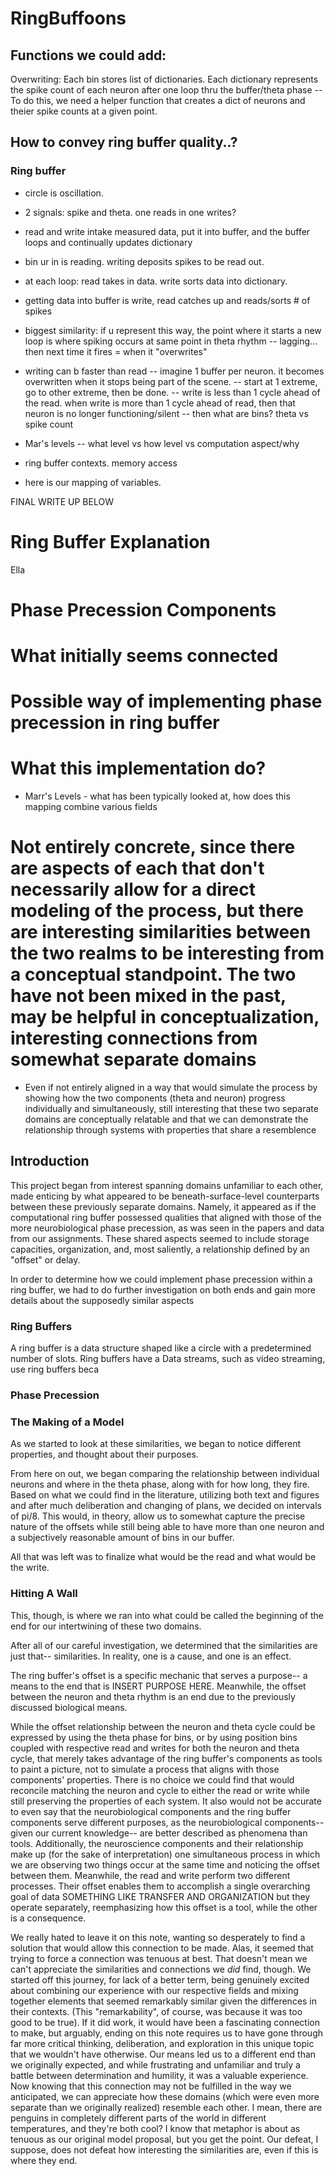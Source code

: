 # RingBuffoons

## Functions we could add:
Overwriting: Each bin stores list of dictionaries. Each dictionary represents the spike count of each neuron after one loop thru the buffer/theta phase
 -- To do this, we need a helper function that creates a dict of neurons and theier spike counts at a given point.

 ## How to convey ring buffer quality..?

 ### Ring buffer
 - circle is oscillation.
 - 2 signals: spike and theta. one reads in one writes?
 - read and write intake measured data, put it into buffer, and the buffer loops and continually updates dictionary
 - bin ur in is reading. writing deposits spikes to be read out. 
 - at each loop: read takes in data. write sorts data into dictionary. 
 - getting data into buffer is write, read catches up and reads/sorts # of spikes


 - biggest similarity: if u represent this way, the point where it starts a new loop is where spiking occurs at same point in theta rhythm
 -- lagging... then next time it fires = when it "overwrites"


 - writing can b faster than read
 -- imagine 1 buffer per neuron. it becomes overwritten when it stops being part of the scene.
 -- start at 1 extreme, go to other extreme, then be done.
 -- write is less than 1 cycle ahead of the read. when write is more than 1 cycle ahead of read, then that neuron is no longer functioning/silent
 -- then what are bins? theta vs spike count

 - Mar's levels -- what level vs how level vs computation aspect/why
 - ring buffer contexts. memory access
 - here is our mapping of variables.

FINAL WRITE UP BELOW

# Ring Buffer Explanation
Ella

# Phase Precession Components 

# What initially seems connected 

# Possible way of implementing phase precession in ring buffer

# What this implementation do?
- Marr's Levels - what has been typically looked at, how does this mapping combine various fields

# Not entirely concrete, since there are aspects of each that don't necessarily allow for a direct modeling of the process, but there are interesting similarities between the two realms to be interesting from a conceptual standpoint. The two have not been mixed in the past, may be helpful in conceptualization, interesting connections from somewhat separate domains
- Even if not entirely aligned in a way that would simulate the process by showing how the two components (theta and neuron) progress individually and simultaneously, still interesting that these two separate domains are conceptually relatable and that we can demonstrate the relationship through systems with properties that share a resemblence 




## Introduction 

This project began from interest spanning domains unfamiliar to each other, made enticing by what appeared to be beneath-surface-level counterparts between these previously separate domains. Namely, it appeared as if the computational ring buffer possessed qualities that aligned with those of the more neurobiological phase precession, as was seen in the papers and data from our assignments. These shared aspects seemed to include storage capacities, organization, and, most saliently, a relationship defined by an "offset" or delay.

In order to determine how we could implement phase precession within a ring buffer, we had to do further investigation on both ends and gain more details about the supposedly similar aspects

### Ring Buffers

A ring buffer is a data structure shaped like a circle with a predetermined number of slots. Ring buffers have a  Data streams, such as video streaming, use ring buffers beca

### Phase Precession



### The Making of a Model

As we started to look at these similarities, we began to notice different properties, and thought about their purposes. 



From here on out, we began comparing the relationship between individual neurons and where in the theta phase, along with for how long, they fire. Based on what we could find in the literature, utilizing both text and figures and after much deliberation and changing of plans, we decided on intervals of pi/8. This would, in theory, allow us to somewhat capture the precise nature of the offsets while still being able to have more than one neuron and a subjectively reasonable amount of bins in our buffer. 


All that was left was to finalize what would be the read and what would be the write. 

### Hitting A Wall

This, though, is where we ran into what could be called the beginning of the end for our intertwining of these two domains. 

After all of our careful investigation, we determined that the similarities are just that-- similarities. In reality, one is a cause, and one is an effect. 

The ring buffer's offset is a specific mechanic that serves a purpose-- a means to the end that is INSERT PURPOSE HERE. Meanwhile, the offset between the neuron and theta rhythm is an end due to the previously discussed biological means.

While the offset relationship between the neuron and theta cycle could be expressed by using the theta phase for bins, or by using position bins coupled with respective read and writes for both the neuron and theta cycle, that merely takes advantage of the ring buffer's components as tools to paint a picture, not to simulate a process that aligns with those components' properties. There is no choice we could find that would reconcile matching the neuron and cycle to either the read or write while still preserving the properties of each system. It also would not be accurate to even say that the neurobiological components and the ring buffer components serve different purposes, as the neurobiological components-- given our current knowledge-- are better described as phenomena than tools. Additionally, the neuroscience components and their relationship make up (for the sake of interpretation) one simultaneous process in which we are observing two things occur at the same time and noticing the offset between them. Meanwhile, the read and write perform two different processes. Their offset enables them to accomplish a single overarching goal of data SOMETHING LIKE TRANSFER AND ORGANIZATION but they operate separately, reemphasizing how this offset is a tool, while the other is a consequence. 

We really hated to leave it on this note, wanting so desperately to find a solution that would allow this connection to be made. Alas, it seemed that trying to force a connection was tenuous at best. That doesn't mean we can't appreciate the similarities and connections we *did* find, though. We started off this journey, for lack of a better term, being genuinely excited about combining our experience with our respective fields and mixing together elements that seemed remarkably similar given the differences in their contexts. (This "remarkability", of course, was because it was too good to be true). If it did work, it would have been a fascinating connection to make, but arguably, ending on this note requires us to have gone through far more critical thinking, deliberation, and exploration in this unique topic that we wouldn't have otherwise. Our means led us to a different end than we originally expected, and while frustrating and unfamiliar and truly a battle between determination and humility, it was a valuable experience. Now knowing that this connection may not be fulfilled in the way we anticipated, we can appreciate how these domains (which were even more separate than we originally realized) resemble each other. I mean, there are penguins in completely different parts of the world in different temperatures, and they're both cool? I know that metaphor is about as tenuous as our original model proposal, but you get the point. Our defeat, I suppose, does not defeat how interesting the similarities are, even if this is where they end. 

